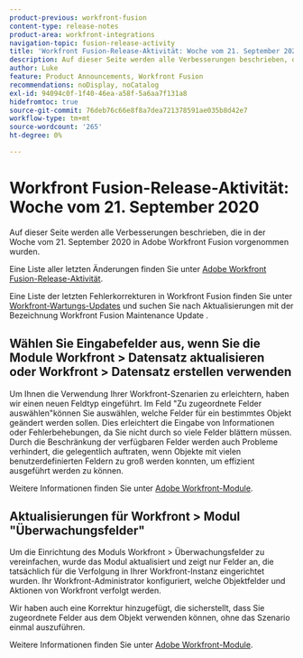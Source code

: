 ```yaml
---
product-previous: workfront-fusion
content-type: release-notes
product-area: workfront-integrations
navigation-topic: fusion-release-activity
title: 'Workfront Fusion-Release-Aktivität: Woche vom 21. September 2020'
description: Auf dieser Seite werden alle Verbesserungen beschrieben, die in der Woche vom 21. September 2020 in Adobe Workfront Fusion vorgenommen wurden.
author: Luke
feature: Product Announcements, Workfront Fusion
recommendations: noDisplay, noCatalog
exl-id: 94094c0f-1f40-46ea-a58f-5a6aa7f131a8
hidefromtoc: true
source-git-commit: 76deb76c66e8f8a7dea721378591ae035b8d42e7
workflow-type: tm+mt
source-wordcount: '265'
ht-degree: 0%

---
```


# Workfront Fusion-Release-Aktivität: Woche vom 21. September 2020

Auf dieser Seite werden alle Verbesserungen beschrieben, die in der Woche vom 21. September 2020 in Adobe Workfront Fusion vorgenommen wurden.

Eine Liste aller letzten Änderungen finden Sie unter [Adobe Workfront Fusion-Release-Aktivität](../../../../../product-announcements/product-releases/fusion-release-activity/fusion-release-activity.md).

Eine Liste der letzten Fehlerkorrekturen in Workfront Fusion finden Sie unter [Workfront-Wartungs-Updates](https://experienceleague.adobe.com/docs/workfront-known-issues/releases/current-updates.html) und suchen Sie nach Aktualisierungen mit der Bezeichnung Workfront Fusion Maintenance Update .

## Wählen Sie Eingabefelder aus, wenn Sie die Module Workfront > Datensatz aktualisieren oder Workfront > Datensatz erstellen verwenden

Um Ihnen die Verwendung Ihrer Workfront-Szenarien zu erleichtern, haben wir einen neuen Feldtyp eingeführt. Im Feld &quot;Zu zugeordnete Felder auswählen&quot;können Sie auswählen, welche Felder für ein bestimmtes Objekt geändert werden sollen. Dies erleichtert die Eingabe von Informationen oder Fehlerbehebungen, da Sie nicht durch so viele Felder blättern müssen. Durch die Beschränkung der verfügbaren Felder werden auch Probleme verhindert, die gelegentlich auftraten, wenn Objekte mit vielen benutzerdefinierten Feldern zu groß werden konnten, um effizient ausgeführt werden zu können.

Weitere Informationen finden Sie unter [Adobe Workfront-Module](../../../../../workfront-fusion/apps-and-their-modules/workfront-modules.md).

## Aktualisierungen für Workfront > Modul &quot;Überwachungsfelder&quot;

Um die Einrichtung des Moduls Workfront > Überwachungsfelder zu vereinfachen, wurde das Modul aktualisiert und zeigt nur Felder an, die tatsächlich für die Verfolgung in Ihrer Workfront-Instanz eingerichtet wurden. Ihr Workfront-Administrator konfiguriert, welche Objektfelder und Aktionen von Workfront verfolgt werden.

Wir haben auch eine Korrektur hinzugefügt, die sicherstellt, dass Sie zugeordnete Felder aus dem Objekt verwenden können, ohne das Szenario einmal auszuführen.

Weitere Informationen finden Sie unter [Adobe Workfront-Module](../../../../../workfront-fusion/apps-and-their-modules/workfront-modules.md).
